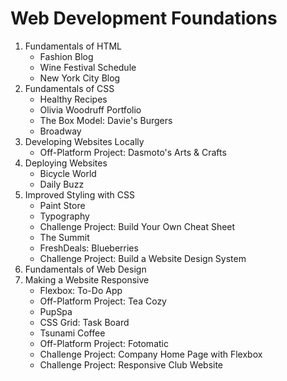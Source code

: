 # Web Development Foundations

1. Fundamentals of HTML
    * Fashion Blog
    * Wine Festival Schedule
    * New York City Blog
1. Fundamentals of CSS
    * Healthy Recipes
    * Olivia Woodruff Portfolio
    * The Box Model: Davie's Burgers
    * Broadway
1. Developing Websites Locally
    * Off-Platform Project: Dasmoto's Arts & Crafts
1. Deploying Websites
    * Bicycle World
    * Daily Buzz
1. Improved Styling with CSS
    * Paint Store
    * Typography
    * Challenge Project: Build Your Own Cheat Sheet
    * The Summit
    * FreshDeals: Blueberries
    * Challenge Project: Build a Website Design System
1. Fundamentals of Web Design
1. Making a Website Responsive
    * Flexbox: To-Do App
    * Off-Platform Project: Tea Cozy
    * PupSpa
    * CSS Grid: Task Board
    * Tsunami Coffee
    * Off-Platform Project: Fotomatic
    * Challenge Project: Company Home Page with Flexbox
    * Challenge Project: Responsive Club Website
